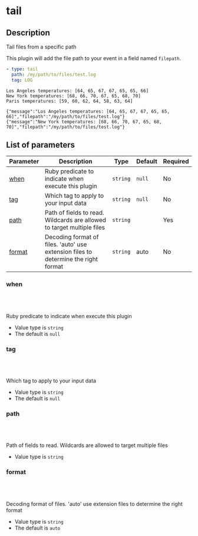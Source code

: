 # tail <Badge type='tip' text='community' vertical='top' />

## Description

Tail files from a specific path


This plugin will add the file path to your event in a field named `filepath`.

<CodeGroup>
  <CodeGroupItem title='CONFIG'>

```yaml
- type: tail
  path: /my/path/to/files/test.log
  tag: LOG
```

  </CodeGroupItem>
  <CodeGroupItem title='DATA'>

```
Los Angeles temperatures: [64, 65, 67, 67, 65, 65, 66]
New York temperatures: [68, 66, 70, 67, 65, 68, 70]
Paris temperatures: [59, 60, 62, 64, 58, 63, 64]
```

  </CodeGroupItem>
  <CodeGroupItem title='OUTPUT'>

```json{5-15}
{"message":"Los Angeles temperatures: [64, 65, 67, 67, 65, 65, 66]","filepath":"/my/path/to/files/test.log"}
{"message":"New York temperatures: [68, 66, 70, 67, 65, 68, 70]","filepath":"/my/path/to/files/test.log"}
```

  </CodeGroupItem>
</CodeGroup>
  

## List of parameters

| Parameter | Description | Type | Default | Required |
|---|---|---|---|---|
| [when](#when) | Ruby predicate to indicate when execute this plugin | <code>string</code> | `null` | No |
| [tag](#tag) | Which tag to apply to your input data | <code>string</code> | `null` | No |
| [path](#path) | Path of fields to read. Wildcards are allowed to target multiple files | <code>string</code> |  | Yes |
| [format](#format) | Decoding format of files. 'auto' use extension files to determine the right format | <code>string</code> | auto | No |

### when

<br/>
<Badge type='warning' text='optional' vertical='bottom' />
<br/><br/>
Ruby predicate to indicate when execute this plugin

- Value type is <code>string</code>
- The default is `null`

### tag

<br/>
<Badge type='warning' text='optional' vertical='bottom' />
<br/><br/>
Which tag to apply to your input data

- Value type is <code>string</code>
- The default is `null`

### path

<br/>
<Badge type='tip' text='required' vertical='bottom' />
<br/><br/>
Path of fields to read. Wildcards are allowed to target multiple files

- Value type is <code>string</code>

### format

<br/>
<Badge type='warning' text='optional' vertical='bottom' />
<br/><br/>
Decoding format of files. 'auto' use extension files to determine the right format

- Value type is <code>string</code>
- The default is `auto`

